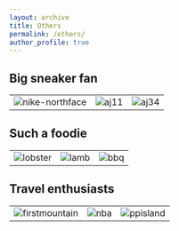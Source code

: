 ```yaml
---
layout: archive
title: Others
permalink: /others/
author_profile: true
---
```


## Big sneaker fan
<table><tr>
<td><img src="http://zexinliu.github.io/images/nike-northface.png" alt="nike-northface" border=0></td>
<td><img src="http://zexinliu.github.io/images/aj11.png" alt="aj11" border=0></td>
<td><img src="http://zexinliu.github.io/images/aj34.png" alt="aj34" border=0></td>

</tr></table>

## Such a foodie
<table><tr>
<td><img src="http://zexinliu.github.io/images/lobster.png" alt="lobster" border=0></td>
<td><img src="http://zexinliu.github.io/images/lamb.png" alt="lamb" border=0></td>
<td><img src="http://zexinliu.github.io/images/bbq.png" alt="bbq" border=0></td>
</tr></table>

## Travel enthusiasts
<table><tr>
<td><img src="http://zexinliu.github.io/images/firstmountain.png" alt="firstmountain" border=0></td>
<td><img src="http://zexinliu.github.io/images/nba.png" alt="nba" border=0></td>
<td><img src="http://zexinliu.github.io/images/ppisland.png" alt="ppisland" border=0></td>
</tr></table>
